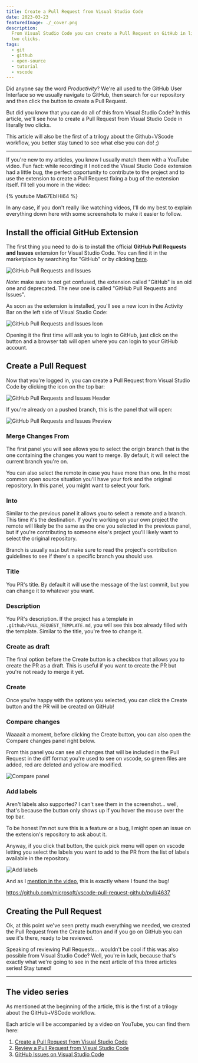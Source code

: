 ```yaml
---
title: Create a Pull Request from Visual Studio Code
date: 2023-03-23
featuredImage: ./_cover.png
description:
  From Visual Studio Code you can create a Pull Request on GitHub in literally
  two clicks.
tags:
  - git
  - github
  - open-source
  - tutorial
  - vscode
---
```


Did anyone say the word _Productivity_? We're all used to the GitHub User Interface so we usually navigate to GitHub, then search for our repository and then click the button to create a Pull Request.

But did you know that you can do all of this from Visual Studio Code? In this article, we'll see how to create a Pull Request from Visual Studio Code in literally two clicks.

This article will also be the first of a trilogy about the Github+VScode workflow, you better stay tuned to see what else you can do! ;)

---

If you're new to my articles, you know I usually match them with a YouTube video. Fun fact: while recording it I noticed the Visual Studio Code extension had a little bug, the perfect opportunity to contribute to the project and to use the extension to create a Pull Request fixing a bug of the extension itself. I'll tell you more in the video:

{% youtube Ma67EbIHi64 %}

In any case, if you don't really like watching videos, I'll do my best to explain everything down here with some screenshots to make it easier to follow.

## Install the official GitHub Extension

The first thing you need to do is to install the official **GitHub Pull Requests and Issues** extension for Visual Studio Code. You can find it in the marketplace by searching for "GitHub" or by clicking [here](https://marketplace.visualstudio.com/items?itemName=GitHub.vscode-pull-request-github).

![GitHub Pull Requests and Issues](./github-extension.png)

_Note_: make sure to not get confused, the extension called "GitHub" is an old one and deprecated. The new one is called "GitHub Pull Requests and Issues".

As soon as the extension is installed, you'll see a new icon in the Activity Bar on the left side of Visual Studio Code:

![GitHub Pull Requests and Issues Icon](./github-extension-icon.png)

Opening it the first time will ask you to login to GitHub, just click on the button and a browser tab will open where you can login to your GitHub account.

## Create a Pull Request

Now that you're logged in, you can create a Pull Request from Visual Studio Code by clicking the icon on the top bar:

![GitHub Pull Requests and Issues Header](./extension-header.png)

If you're already on a pushed branch, this is the panel that will open:

![GitHub Pull Requests and Issues Preview](./pr-preview.png)

### Merge Changes From

The first panel you will see allows you to select the origin branch that is the one containing the changes you want to merge. By default, it will select the current branch you're on.

You can also select the remote in case you have more than one. In the most common open source situation you'll have your fork and the original repository. In this panel, you might want to select your fork.

### Into

Similar to the previous panel it allows you to select a remote and a branch. This time it's the destination. If you're working on your own project the remote will likely be the same as the one you selected in the previous panel, but if you're contributing to someone else's project you'll likely want to select the original repository.

Branch is usually `main` but make sure to read the project's contribution guidelines to see if there's a specific branch you should use.

### Title

You PR's title. By default it will use the message of the last commit, but you can change it to whatever you want.

### Description

You PR's description. If the project has a template in `.github/PULL_REQUEST_TEMPLATE.md`, you will see this box already filled with the template. Similar to the title, you're free to change it.

### Create as draft

The final option before the Create button is a checkbox that allows you to create the PR as a draft. This is useful if you want to create the PR but you're not ready to merge it yet.

### Create

Once you're happy with the options you selected, you can click the Create button and the PR will be created on GitHub!

### Compare changes

Waaaait a moment, before clicking the Create button, you can also open the Compare changes panel right below.

From this panel you can see all changes that will be included in the Pull Request in the diff format you're used to see on vscode, so green files are added, red are deleted and yellow are modified.

![Compare panel](./compare.png)

### Add labels

Aren't labels also supported? I can't see them in the screenshot... well, that's because the button only shows up if you hover the mouse over the top bar.

To be honest I'm not sure this is a feature or a bug, I might open an issue on the extension's repository to ask about it.

Anyway, if you click that button, the quick pick menu will open on vscode letting you select the labels you want to add to the PR from the list of labels available in the repository.

![Add labels](./labels.png)

And as I [mention in the video](https://youtu.be/Ma67EbIHi64), this is exactly where I found the bug!

https://github.com/microsoft/vscode-pull-request-github/pull/4637

## Creating the Pull Request

Ok, at this point we've seen pretty much everything we needed, we created the Pull Request from the Create button and if you go on GitHub you can see it's there, ready to be reviewed.

Speaking of reviewing Pull Requests... wouldn't be cool if this was also possible from Visual Studio Code? Well, you're in luck, because that's exactly what we're going to see in the next article of this three articles series! Stay tuned!

---

## The video series

As mentioned at the beginning of the article, this is the first of a trilogy about the GitHub+VSCode workflow.

Each article will be accompanied by a video on YouTube, you can find them here:

1. [Create a Pull Request from Visual Studio Code](https://youtu.be/Ma67EbIHi64)
2. [Review a Pull Request from Visual Studio Code](https://youtu.be/DSl-L6B_Qb4)
3. [GitHub Issues on Visual Studio Code](https://youtu.be/-nfUgBLBTIo)
